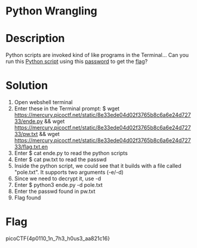 # Python Wrangling
# Description
Python scripts are invoked kind of like programs in the Terminal... Can you run this [Python script](https://mercury.picoctf.net/static/8e33ede04d02f3765b8c6a6e24d72733/ende.py) using this [password](https://mercury.picoctf.net/static/8e33ede04d02f3765b8c6a6e24d72733/pw.txt) to get the [flag](https://mercury.picoctf.net/static/8e33ede04d02f3765b8c6a6e24d72733/flag.txt.en)?

# Solution
1. Open webshell terminal
2. Enter these in the Terminal prompt: $ wget https://mercury.picoctf.net/static/8e33ede04d02f3765b8c6a6e24d72733/ende.py
                                       && wget https://mercury.picoctf.net/static/8e33ede04d02f3765b8c6a6e24d72733/pw.txt
                                       && wget https://mercury.picoctf.net/static/8e33ede04d02f3765b8c6a6e24d72733/flag.txt.en
3. Enter $ cat ende.py to read the python scripts
4. Enter $ cat pw.txt to read the passwd
4. Inside the python script, we could see that it builds with a file called "pole.txt". It supports two arguments (-e/-d)
5. Since we need to decrypt it, use -d 
6. Enter $ python3 ende.py -d pole.txt
7. Enter the passwd found in pw.txt
8. Flag found

# Flag
picoCTF{4p0110_1n_7h3_h0us3_aa821c16}
   
